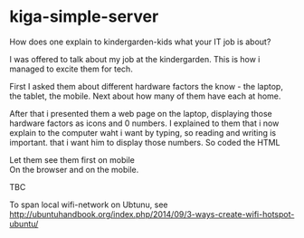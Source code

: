 # kiga-simple-server
How does one explain to kindergarden-kids what your IT job is about?

I was offered to talk about my job at the kindergarden. This is how i managed to excite them for tech.

First I asked them about different hardware factors the know - the laptop, the tablet, the mobile.
Next about how many of them have each at home.

After that i presented them a web page on the laptop, displaying those hardware factors as icons and 0 numbers.
I explained to them that i now explain to the computer waht i want by typing, so reading and writing is important.
that i want him to display those numbers. So coded the HTML 

Let them see them first on mobile  
On the browser and on the mobile.

TBC

To span local wifi-network on Ubtunu, see http://ubuntuhandbook.org/index.php/2014/09/3-ways-create-wifi-hotspot-ubuntu/
